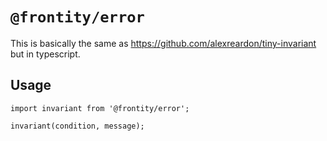 # `@frontity/error`

This is basically the same as https://github.com/alexreardon/tiny-invariant but in typescript.

## Usage

```
import invariant from '@frontity/error';

invariant(condition, message);

```
